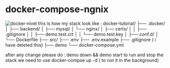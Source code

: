 # docker-compose-ngnix
![docker-nivel](https://user-images.githubusercontent.com/84384521/150500166-aea23cf9-aff5-48d7-a2ad-9ee419be457a.jpg)
this is how my stack look like :
docker-tutorial/
├── .docker/
│   ├── backend/
│   ├── mysql/
│   └── nginx/
│       ├── certs/
│       │   ├── .gitignore
│       │   ├── demo.test.crt
│       │   └── demo.test.key
│       ├── conf.d/
│       └── Dockerfile
├── src/
├── .env
├── .env.example
├── .gitignore ( i have deleted this)
├── demo
└── docker-compose.yml

after any change please do : demo down && demo start
to run and stop the stack we need to use docker-compse up -d ( to run it in the background)
